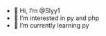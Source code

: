 - 👋 Hi, I’m @Slyy1
- 👀 I’m interested in py and php
- 🌱 I’m currently learning py

<!---
Slyy1/Slyy1 is a ✨ special ✨ repository because its `README.md` (this file) appears on your GitHub profile.
You can click the Preview link to take a look at your changes.
--->
